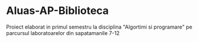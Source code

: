 # Aluas-AP-Biblioteca
Proiect elaborat in primul semestru la disciplina "Algortimi si programare" pe parcursul laboratoarelor din sapatamanile 7-12
